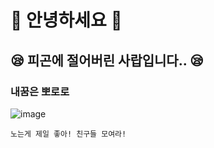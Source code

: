 # 👋 안녕하세요 👋

## :sleepy: 피곤에 절어버린 사랍입니다.. :sleepy:

### 내꿈은 뽀로로 

![image](https://static.ebs.co.kr/images/public/lectures/2014/06/19/10/bhpImg/44deb98d-1c50-4073-9bd7-2c2c28d65f9e.jpg)

```
노는게 제일 좋아! 친구들 모여라!
```
